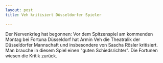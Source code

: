 ```yaml
---
layout: post
title: Veh kritisiert Düsseldorfer Spieler

---
```


Der Nervenkrieg hat begonnen: Vor dem Spitzenspiel am kommenden Montag bei Fortuna Düsseldorf hat Armin Veh die Theatralik der Düsseldorfer Mannschaft und insbesondere von Sascha Rösler kritisiert. Man brauche in diesem Spiel einen "guten Schiedsrichter". Die Fortunen wiesen die Kritik zurück.


